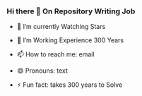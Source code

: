### Hi there 👋 On Repository Writing Job






- 🔭 I’m currently Watching Stars 


- 🤔 I’m Working Experience 300 Years

- 📫 How to reach me: email
- 😄 Pronouns: text 
- ⚡ Fun fact: takes 300 years to Solve 

